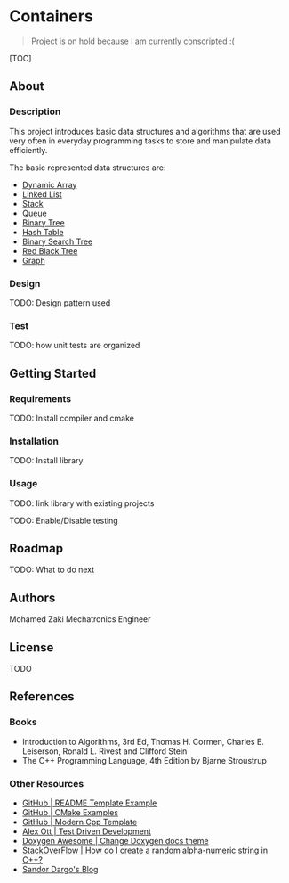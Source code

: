 # Containers #  

> Project is on hold because I am currently conscripted :(

[TOC]


## About ##

### Description ###

This project introduces basic data structures and algorithms that are used very often in everyday programming tasks to store and manipulate data efficiently.

The basic represented data structures are:

- [Dynamic Array](pages/DynamicArray.md)
- [Linked List](pages/LinkedList.md)
- [Stack](pages/Stack.md)
- [Queue](pages/Queue.md)
- [Binary Tree](pages/BinaryTree.md)
- [Hash Table](pages/HashTable.md)
- [Binary Search Tree](pages/BinarySearchTree.md)
- [Red Black Tree](pages/RedBlackTree.md)
- [Graph](pages/Graph.md)

### Design ###

TODO: Design pattern used

### Test ###

TODO: how unit tests are organized

## Getting Started ##

### Requirements ###

TODO: Install compiler and cmake

### Installation ###

TODO: Install library

### Usage ###

TODO: link library with existing projects

TODO: Enable/Disable testing

## Roadmap ##

TODO: What to do next

## Authors ##

Mohamed Zaki
Mechatronics Engineer

## License ##

TODO

## References ##

### Books ###

- Introduction to Algorithms, 3rd Ed, Thomas H. Cormen, Charles E. Leiserson, Ronald L. Rivest and Clifford Stein
- The C++ Programming Language, 4th Edition by Bjarne Stroustrup

### Other Resources ###

- [GitHub | README Template Example](https://github.com/dec0dOS/amazing-github-template#readme)
- [GitHub | CMake Examples](https://github.com/ttroy50/cmake-examples/tree/master/01-basic)
- [GitHub | Modern Cpp Template](https://github.com/filipdutescu/modern-cpp-template)
- [Alex Ott | Test Driven Development](https://alexott.net/en/cpp/CppTestingIntro.html)
- [Doxygen Awesome | Change Doxygen docs theme](https://jothepro.github.io/doxygen-awesome-css/index.html)
- [StackOverFlow | How do I create a random alpha-numeric string in C++?](https://stackoverflow.com/questions/440133/how-do-i-create-a-random-alpha-numeric-string-in-c)
- [Sandor Dargo's Blog](https://www.sandordargo.com/blog/2019/04/24/parameterized-testing-with-gtest)
